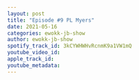 ```yaml
---
layout: post
title: "Episode #9 PL Myers"
date: 2021-05-16
categories: ewokk-jb-show
author: ewokk-jb-show
spotify_track_id: 3kCYWHWHvRcnmK9a1VW1mQ
youtube_video_id: 
apple_track_id: 
youtube_metadata: 
---
```

